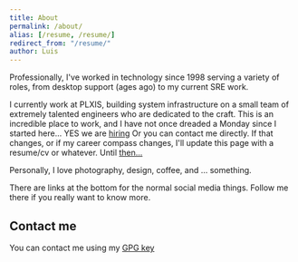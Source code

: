 ```yaml
---
title: About
permalink: /about/
alias: [/resume, /resume/]
redirect_from: "/resume/"
author: Luis
---
```


Professionally, I've worked in technology since 1998 serving a variety of roles, from desktop support (ages ago) to my current SRE work.

I currently work at PLXIS, building system infrastructure on a small team of extremely talented engineers who are dedicated to the craft. This is an incredible place to work, and I have not once dreaded a Monday since I started here... YES we are [hiring](https://www.plxis.com/#careers) Or you can contact me directly.  If that changes, or if my career compass changes, I'll update this page with a resume/cv or whatever. Until [then...](https://www.linkedin.com/in/luiscerezo/)


Personally, I love photography, design, coffee, and ... something.

There are links at the bottom for the normal social media things. Follow me there if you really want to know more.
## Contact me
You can contact me using my [GPG key](https://raw.githubusercontent.com/lcerezo/scriptz/master/pgppublickey.txt)
